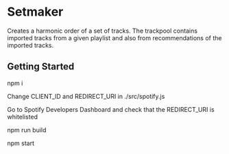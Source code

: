 # Setmaker

Creates a harmonic order of a set of tracks. The trackpool contains imported tracks from a given playlist and also from recommendations of the imported tracks.

## Getting Started

npm i

Change CLIENT_ID and REDIRECT_URI in ./src/spotify.js

Go to Spotify Developers Dashboard and check that the REDIRECT_URI is whitelisted

npm run build

npm start
